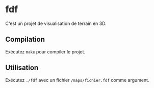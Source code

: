 # fdf

C'est un projet de visualisation de terrain en 3D.

## Compilation

Exécutez `make` pour compiler le projet.

## Utilisation

Exécutez `./fdf` avec un fichier `/maps/fichier.fdf` comme argument.